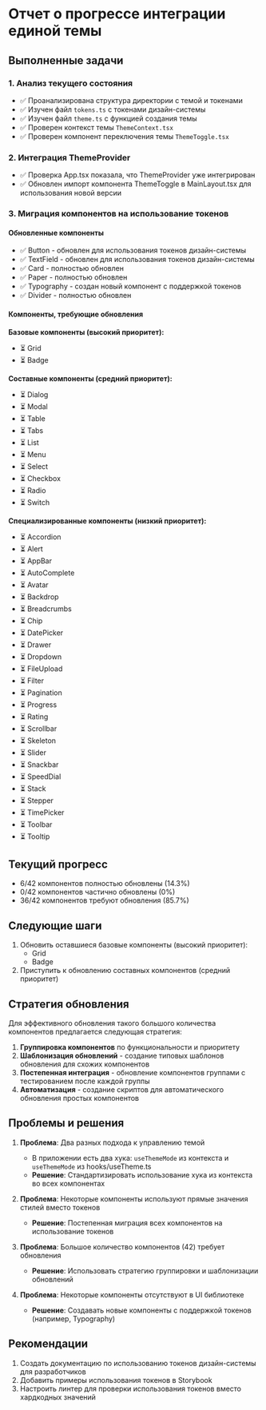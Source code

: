 # Отчет о прогрессе интеграции единой темы

## Выполненные задачи

### 1. Анализ текущего состояния

- ✅ Проанализирована структура директории с темой и токенами
- ✅ Изучен файл `tokens.ts` с токенами дизайн-системы
- ✅ Изучен файл `theme.ts` с функцией создания темы
- ✅ Проверен контекст темы `ThemeContext.tsx`
- ✅ Проверен компонент переключения темы `ThemeToggle.tsx`

### 2. Интеграция ThemeProvider

- ✅ Проверка App.tsx показала, что ThemeProvider уже интегрирован
- ✅ Обновлен импорт компонента ThemeToggle в MainLayout.tsx для использования новой версии

### 3. Миграция компонентов на использование токенов

#### Обновленные компоненты

- ✅ Button - обновлен для использования токенов дизайн-системы
- ✅ TextField - обновлен для использования токенов дизайн-системы
- ✅ Card - полностью обновлен
- ✅ Paper - полностью обновлен
- ✅ Typography - создан новый компонент с поддержкой токенов
- ✅ Divider - полностью обновлен

#### Компоненты, требующие обновления

**Базовые компоненты (высокий приоритет):**
- ⏳ Grid
- ⏳ Badge

**Составные компоненты (средний приоритет):**
- ⏳ Dialog
- ⏳ Modal
- ⏳ Table
- ⏳ Tabs
- ⏳ List
- ⏳ Menu
- ⏳ Select
- ⏳ Checkbox
- ⏳ Radio
- ⏳ Switch

**Специализированные компоненты (низкий приоритет):**
- ⏳ Accordion
- ⏳ Alert
- ⏳ AppBar
- ⏳ AutoComplete
- ⏳ Avatar
- ⏳ Backdrop
- ⏳ Breadcrumbs
- ⏳ Chip
- ⏳ DatePicker
- ⏳ Drawer
- ⏳ Dropdown
- ⏳ FileUpload
- ⏳ Filter
- ⏳ Pagination
- ⏳ Progress
- ⏳ Rating
- ⏳ Scrollbar
- ⏳ Skeleton
- ⏳ Slider
- ⏳ Snackbar
- ⏳ SpeedDial
- ⏳ Stack
- ⏳ Stepper
- ⏳ TimePicker
- ⏳ Toolbar
- ⏳ Tooltip

## Текущий прогресс

- 6/42 компонентов полностью обновлены (14.3%)
- 0/42 компонентов частично обновлены (0%)
- 36/42 компонентов требуют обновления (85.7%)

## Следующие шаги

1. Обновить оставшиеся базовые компоненты (высокий приоритет):
   - Grid
   - Badge
2. Приступить к обновлению составных компонентов (средний приоритет)

## Стратегия обновления

Для эффективного обновления такого большого количества компонентов предлагается следующая стратегия:

1. **Группировка компонентов** по функциональности и приоритету
2. **Шаблонизация обновлений** - создание типовых шаблонов обновления для схожих компонентов
3. **Постепенная интеграция** - обновление компонентов группами с тестированием после каждой группы
4. **Автоматизация** - создание скриптов для автоматического обновления простых компонентов

## Проблемы и решения

1. **Проблема**: Два разных подхода к управлению темой
   - В приложении есть два хука: `useThemeMode` из контекста и `useThemeMode` из hooks/useTheme.ts
   - **Решение**: Стандартизировать использование хука из контекста во всех компонентах

2. **Проблема**: Некоторые компоненты используют прямые значения стилей вместо токенов
   - **Решение**: Постепенная миграция всех компонентов на использование токенов

3. **Проблема**: Большое количество компонентов (42) требует обновления
   - **Решение**: Использовать стратегию группировки и шаблонизации обновлений

4. **Проблема**: Некоторые компоненты отсутствуют в UI библиотеке
   - **Решение**: Создавать новые компоненты с поддержкой токенов (например, Typography)

## Рекомендации

1. Создать документацию по использованию токенов дизайн-системы для разработчиков
2. Добавить примеры использования токенов в Storybook
3. Настроить линтер для проверки использования токенов вместо хардкодных значений 